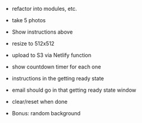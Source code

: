 * refactor into modules, etc.

* take 5 photos
* Show instructions above
* resize to 512x512
* upload to S3 via Netlify function
* show countdown timer for each one
* instructions in the getting ready state
* email should go in that getting ready state window
* clear/reset when done

* Bonus: random background
